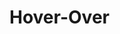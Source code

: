 # Hover-Over

<!DOCTYPE html>
<html>
<head>
    <title>Styled Div Example</title>
    <style>
        .styled-div {
            background-color: #f0f8ff; /* Light blue background color */
            border: 2px solid #00008b; /* Dark blue border with 2px thickness */
            margin: 20px; /* 20px margin around the element */
            padding: 15px; /* 15px padding inside the element */
            transition: background-color 0.3s; /* Smooth transition for the hover effect */
        }

        .styled-div:hover {
            background-color: #b0e0e6; /* Lighter blue color on hover */
        }
    </style>
</head>
<body>
    <div class="styled-div">
        This is a styled div element. Hover over me to see the effect!
    </div>
</body>
</html>

